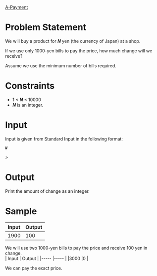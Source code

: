 [A-Payment](https://atcoder.jp/contests/abc173/tasks/abc173_a)
# Problem Statement
We will buy a product for *<b>N</b>* yen (the currency of Japan) at a shop.

If we use only 1000-yen bills to pay the price, how much change will we receive?

Assume we use the minimum number of bills required.

# Constraints
* 1 ≤ *<b>N</b>* ≤ 10000
* *<b>N</b>* is an integer.  
# Input
Input is given from Standard Input in the following format:
<i><b>
```
N
```
</b>></i>
# Output
Print the amount of change as an integer.
# Sample
| Input | Output |
|-----  |-----   |
|1900   |100     |

We will use two 1000-yen bills to pay the price and receive 100 yen in change.
<br>
| Input | Output |
|-----  |-----   |
|3000   |0       |

We can pay the exact price.

